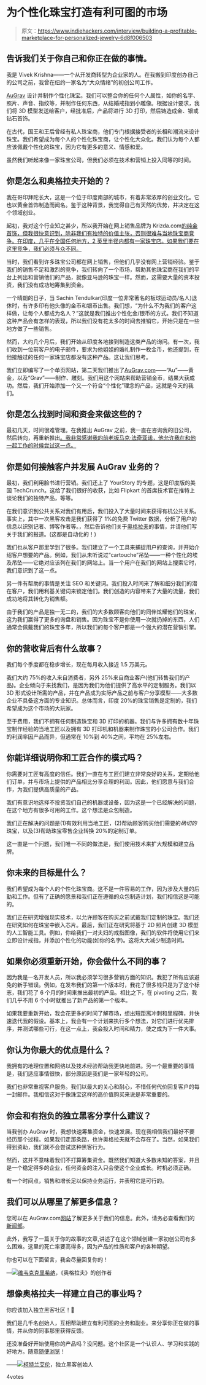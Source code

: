 # 为个性化珠宝打造有利可图的市场

> 原文：<https://www.indiehackers.com/interview/building-a-profitable-marketplace-for-personalized-jewelry-6d8f006503>

## 告诉我们关于你自己和你正在做的事情。

我是 Vivek Krishna——一个从开发商转型为企业家的人。在我搬到印度创办自己的公司之前，我曾在纽约一家名为“大众情绪”的初创公司工作。

[AuGrav](http://www.augrav.com) 设计并制作个性化珠宝。我们可以整合你的任何个人属性，如你的名字、照片、声音、指纹等，并制作任何东西，从结婚戒指到小雕像。根据设计要求，我们将 3D 模型发送给客户，经批准后，产品将进行 3D 打印，然后铸造成金、银或钻石首饰。

在古代，国王和王后曾经有私人珠宝商，他们专门根据接受者的长相和潮流来设计珠宝。我们希望成为每个人的个性化珠宝商，让个性化大众化。我们认为每个人都应该佩戴个性化的珠宝，因为它有更多的意义、情感和爱。

虽然我们听起来像一家珠宝公司，但我们必须在技术和营销上投入同等的时间。

## 你是怎么和奥格拉夫开始的？

我在哥印拜陀长大，这是一个位于印度南部的城市，有着非常浓厚的创业文化。它也以黄金首饰制造而闻名。鉴于这种背景，我觉得自己有天然的优势，并决定在这个领域创业。

起初，我对这个行业知之甚少，所以我开始在网上销售品牌为 Krizda.com[的纯金首饰，但我很快意识到，除非我们有独特的价值主张，否则很难与当地珠宝商竞争。在印度，几乎在全国任何地方，2 英里半径内都有一家珠宝店。如果我们要在这里竞争，我们必须与众不同。](http://krizda.com)

当时，我们看到许多珠宝公司都在网上销售，但他们几乎没有网上营销经验。鉴于我们的销售不足和激烈的竞争，我们转向了一个市场，帮助其他珠宝商在我们的平台上列出和营销他们的产品，就像亚马逊的珠宝一样。然而，这需要大量的资本投资，我们没有成功地筹集到资金。

一个晴朗的日子，当 Sachin Tendulkar(印度一位非常著名的板球运动员/名人)退休时，有许多印有他头像的金币和银币出售。我们想，“为什么不为我们的客户这样做，让每个人都成为名人？”这就是我们推出个性化金/银币的方式。我们不知道这种产品会有怎样的表现，所以我们没有花太多的时间去推销它，开始只是在一些地方做了一些销售。

然而，大约几个月后，我们开始从印度各地接到制造这类产品的询问。有一次，我们收到一位前客户的电子邮件，要求为他姐姐的婚礼制作一枚金币，他还提到，在他接触过的任何一家珠宝店都没有这种产品。这让我们思考。

我们立即编写了一个单页网站，第二天我们推出了[AuGrav.com](http://www.augrav.com)——“Au”——黄金，以及“Grav”——制作、雕刻。我们用这个网站来帮助营销金币，结果大获成功。然后，我们开始添加一个又一个符合“个性化”理念的产品，这就是今天的我们。

## 你是怎么找到时间和资金来做这些的？

最初几天，时间很难管理。在我推出 AuGrav 之前，我一直在咨询我的旧公司，然后转向，再重新推出[。我非常感谢我的前老板马克·法奇亚诺，他允许我在和他一起工作的时候尝试这一点。](http://www.augrav.com)

## 你是如何接触客户并发展 AuGrav 业务的？

最初，我们利用脸书进行营销。我们还上了 YourStory 的专题，这是印度版的美国 TechCrunch。这给了我们很好的收获，比如 Flipkart 的首席技术官在推特上谈论我们的独特产品，等等。

在我们意识到公共关系对我们有用后，我们投入了大量时间来获得有机公共关系。事实上，其中一次黑客攻击是我们获得了 1%的免费 Twitter 数据，分析了用户的信息以识别记者、博客作者等。，然后告诉他们关于[奥格拉夫](http://www.augrav.com)的事情，并请他们写关于我们的报道。(这都是自动化的！)

我们也从客户那里学到了很多。我们建立了一个工具来捕捉用户的查询，并开始介绍客户想要的产品。例如，我们从未听说过“cartouche”吊坠——一种个性化的埃及吊坠——它绝对应该列在我们的网站上。当一个用户在我们的网站上搜索它时，我们意识到了这一点。

另一件有帮助的事情是关注 SEO 和关键词。我们投入时间来了解和细分我们的潜在客户，我们用利基关键词来锁定他们。我们创造的内容带来了大量的流量，我们成功地将其转化为销售额。

由于我们的产品是独一无二的，我们的大多数顾客向他们的同伴炫耀他们的珠宝，这为我们赢得了更多的询盘和销售。因为珠宝不是你使用一次就扔掉的东西，人们通常会佩戴我们的珠宝多年，所以我们的每个客户都是一个强大的潜在营销引擎。

## 你的营收背后有什么故事？

我们每个季度都在稳步增长，现在每月收入接近 1.5 万美元。

我们大约 75%的收入来自消费者，另外 25%来自商业客户(他们转售我们的产品)。企业倾向于来找我们，是因为我们为他们提供了高水平的定制服务。我们以 3D 形式设计所需的产品，并在产品成为实际产品之前与客户分享模型——大多数企业不具备这方面的专业知识。总体而言，印度 20%的珠宝销售是定制的，我们希望成为这个市场的大玩家。

至于费用，我们不拥有任何制造珠宝和 3D 打印的机器。我们与许多拥有数十年珠宝制作经验的当地工匠以及拥有 3D 打印机和机器来制作珠宝的小公司合作。我们的利润率因产品而异，但通常在 10%到 40%之间，平均在 25%左右。

## 你能详细说明你和工匠合作的模式吗？

你需要对工匠有高度的信任。我们一直在与工匠们建立非常良好的关系，定期给他们订单，并与市场上提供的产品相比分享合理的利润。因此，他们愿意与我们合作，为我们提供高质量的产品。

我们有意识地选择不投资我们自己的机器或设备，因为这是一个已经解决的问题，在这个地方有很多可用的工作。这个想法是众包制造。

我们正在解决的问题是(1)有效利用当地工匠，(2)帮助顾客购买他们需要的*确切的*珠宝，以及(3)帮助珠宝零售企业转换 20%的定制订单。

这一直是一个问题，我们唯一不同的做法是，我们使用技术来扩大规模和建立品牌。

## 你未来的目标是什么？

我们希望成为每个人的个性化珠宝商。这不是一件容易的工作，因为涉及大量的后勤和工作。但有了正确的愿景和我们正在遵循的众包制造计划，我们相信这是可能的。

我们正在研究增强现实技术，以允许顾客在购买之前试戴我们定制的珠宝。我们还在研究如何在珠宝中嵌入芯片。最后，我们正在研究将基于 2D 照片创建 3D 模型的人工智能工具。例如，你给我们一对夫妇的戒指图像，我们的软件将使用它们来立即设计戒指，并添加个性化的功能(如你的名字)。这将大大减少制造时间。

## 如果你必须重新开始，你会做什么不同的事？

因为我是一名开发人员，所以我必须学习很多营销方面的知识。我犯了所有应该避免的新手错误。例如，在发布我们的第一个版本时，我花了很多钱只是为了这个标志，我们花了 6 个月的时间来推出最初的产品。相比之下，在 pivoting 之后，我们几乎不用 6 个小时就推出了新产品的第一个版本。

如果我要重新开始，我会花更多的时间了解市场，想出短距离冲刺和里程碑，并快速迭代我的假设。基本上，我会有一个计划来执行多个想法，对它们进行优先排序，并测试哪些可行，在这一点上，我会投入时间和精力，使之成为下一件大事。

## 你认为你最大的优点是什么？

我拥有的地理位置和网络以及技术经验帮助我更快地前进。另一个最重要的事情是，我们适应事情很快，部分原因是我们是一家年轻的公司。

我们也非常重视客户服务。我们以最大的关心和耐心，不惜任何代价回复客户的每一封邮件。我相信这对于像珠宝这样的高价值购买来说是非常重要的。

## 你会和有抱负的独立黑客分享什么建议？

当我创办 AuGrav 时，我想快速筹集资金，快速发展。现在我相信我们最好不要经历那个过程。如果我们走那条路，也许奥格拉夫就不会存在了。当然，如果我们得到资助，我们就不会尝试这种黑客行为。

然而，这并不意味着我们不打算筹集资金。既然我们知道大多数未知的答案，并且是一个稳定得多的企业，任何资金的注入只会使这个企业成长。时机必须正确。

有一个时间点，销售和增长足以保持业务运行，并表明它是可行的。

## 我们可以从哪里了解更多信息？

您可以在 AuGrav.com[网站](http://www.augrav.com)了解更多关于我们的信息。此外，请务必查看我们的[新闻部](http://www.augrav.com/in-the-press)。

此外，我写了一篇关于你的故事的文章,讲述了在这个领域创建一家初创公司有多么困难。这里的死亡率要高得多，因为产品的性质和客户的各种期望。

你也可以在下面留言，我会尽量回复你的！

—[<picture id="ember8110422" class="user-avatar ember-view user-link__avatar">![](img/82bd3bb4769a3aa1cd13889ee7c0fa91.png)</picture>维韦克克里希纳](/_vkriz?id=8SRKksSeA4ZaVxBYMOvgvMZtHT23)，《奥格拉夫》的创作者

## 想像奥格拉夫一样建立自己的事业吗？

你应该加入独立黑客社区！🤗

我们是几千名创始人，互相帮助建立有利可图的业务和副业。来分享你正在做的事情，并从你的同事那里获得反馈。

还没准备好开始使用你的产品吗？没问题。这个社区是一个认识人、学习和实践的好地方。随意[随便浏览](/)！

——[<picture id="ember8110427" class="user-avatar ember-view user-link__avatar">![](img/82bd3bb4769a3aa1cd13889ee7c0fa91.png)</picture>柯特兰艾伦](/csallen?id=ibTLPyjwVebnZjMGKvz6ztarnuV2)，独立黑客创始人

4votes